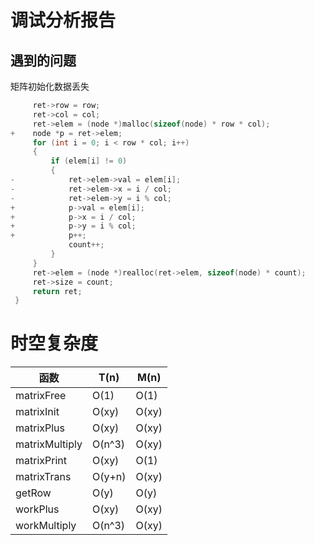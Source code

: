 # 调试分析报告

## 遇到的问题

矩阵初始化数据丢失

```c++
     ret->row = row;
     ret->col = col;
     ret->elem = (node *)malloc(sizeof(node) * row * col);
+    node *p = ret->elem;
     for (int i = 0; i < row * col; i++)
     {
         if (elem[i] != 0)
         {
-            ret->elem->val = elem[i];
-            ret->elem->x = i / col;
-            ret->elem->y = i % col;
+            p->val = elem[i];
+            p->x = i / col;
+            p->y = i % col;
+            p++;
             count++;
         }
     }
     ret->elem = (node *)realloc(ret->elem, sizeof(node) * count);
     ret->size = count;
     return ret;
 }
```

# 时空复杂度

|函数|T(n)|M(n)|
|--|--|--|
|matrixFree|O(1)|O(1)|
|matrixInit|O(xy)|O(xy)|
|matrixPlus|O(xy)|O(xy)|
|matrixMultiply|O(n^3)|O(xy)|
|matrixPrint|O(xy)|O(1)|
|matrixTrans|O(y+n)|O(xy)|
|getRow|O(y)|O(y)|
|workPlus|O(xy)|O(xy)|
|workMultiply|O(n^3)|O(xy)|

